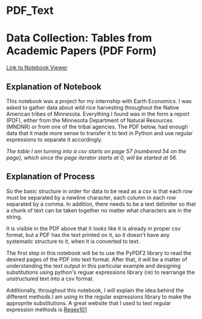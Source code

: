 # PDF_Text
# Data Collection: Tables from Academic Papers (PDF Form)

<a href = "http://nbviewer.jupyter.org/github/aboomer07/PDF_Text/blob/master/PDFtoCSV.ipynb?flush_cache=False" target="_blank">Link to Notebook Viewer</a>

## Explanation of Notebook

This notebook was a project for my internship with Earth Economics. I was asked to gather data about wild rice harvesting throughout the Native American tribes of Minnesota. Everything I found was in the form a report (PDF), either from the Minnesota Department of Natural Resources (MNDNR) or from one of the tribal agencies. The PDF below, had enough data that it made more sense to transfer it to text in Python and use regular expressions to separate it accordingly.

*The table I am turning into a csv starts on page 57 (numbered 54 on the page), which since the page iterator starts at 0, will be started at 56.*

## Explanation of Process

So the basic structure in order for data to be read as a csv is that each row must be separated by a newline character, each column in each row separated by a comma. In addition, there needs to be a text delimiter so that a chunk of text can be taken together no matter what characters are in the string. 

It is visible in the PDF above that it *looks* like it is already in proper csv format, but a PDF has the text printed on it, so it doesn't have any systematic structure to it, when it is converted to text.

The first step in this notebook will be to use the PyPDF2 library to read the desired pages of the PDF into text format. After that, it will be a matter of understanding the text output in this particular example and designing substitutions using python's reguar expressions library (re) to rearrange the unstructured text into a csv format.

Additionally, throughout this notebook, I will explain the idea behind the different methods I am using in the regular expressions library to make the approprite substitutions. A great website that I used to test regular expression methods is [Regex101](<https://regex101.com/>)
